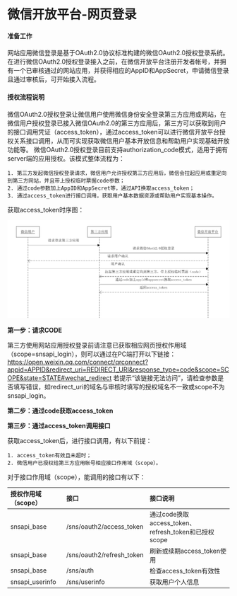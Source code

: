 # 微信开放平台-网页登录

#### 准备工作

网站应用微信登录是基于OAuth2.0协议标准构建的微信OAuth2.0授权登录系统。 在进行微信OAuth2.0授权登录接入之前，在微信开放平台注册开发者帐号，并拥有一个已审核通过的网站应用，并获得相应的AppID和AppSecret，申请微信登录且通过审核后，可开始接入流程。

#### 授权流程说明

微信OAuth2.0授权登录让微信用户使用微信身份安全登录第三方应用或网站，在微信用户授权登录已接入微信OAuth2.0的第三方应用后，第三方可以获取到用户的接口调用凭证（access_token），通过access_token可以进行微信开放平台授权关系接口调用，从而可实现获取微信用户基本开放信息和帮助用户实现基础开放功能等。 微信OAuth2.0授权登录目前支持authorization_code模式，适用于拥有server端的应用授权。该模式整体流程为：

```text
1. 第三方发起微信授权登录请求，微信用户允许授权第三方应用后，微信会拉起应用或重定向到第三方网站，并且带上授权临时票据code参数；
2. 通过code参数加上AppID和AppSecret等，通过API换取access_token；
3. 通过access_token进行接口调用，获取用户基本数据资源或帮助用户实现基本操作。
```

获取access_token时序图：

![img](https://raw.githubusercontent.com/Peanut-tdd/Picture/main/D0wkkHSbtC6VUSHX4WsjP5ssg5mdnEmXO8NGVGF34dxS9N1WCcq6wvquR4K_Hcut)

**第一步：请求CODE**

第三方使用网站应用授权登录前请注意已获取相应网页授权作用域（scope=snsapi_login），则可以通过在PC端打开以下链接： https://open.weixin.qq.com/connect/qrconnect?appid=APPID&redirect_uri=REDIRECT_URI&response_type=code&scope=SCOPE&state=STATE#wechat_redirect 若提示“该链接无法访问”，请检查参数是否填写错误，如redirect_uri的域名与审核时填写的授权域名不一致或scope不为snsapi_login。





**第二步：通过code获取access_token**

**第三步：通过access_token调用接口**

获取access_token后，进行接口调用，有以下前提：

```text
1. access_token有效且未超时；
2. 微信用户已授权给第三方应用帐号相应接口作用域（scope）。
```

对于接口作用域（scope），能调用的接口有以下：

| 授权作用域（scope） | 接口                      | 接口说明                                             |
| :------------------ | :------------------------ | :--------------------------------------------------- |
| snsapi_base         | /sns/oauth2/access_token  | 通过code换取access_token、refresh_token和已授权scope |
| snsapi_base         | /sns/oauth2/refresh_token | 刷新或续期access_token使用                           |
| snsapi_base         | /sns/auth                 | 检查access_token有效性                               |
| snsapi_userinfo     | /sns/userinfo             | 获取用户个人信息                                     |

